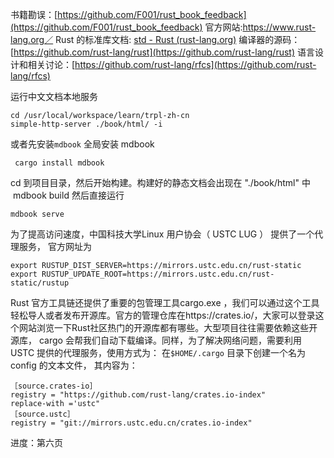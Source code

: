 书籍勘误：[https://github.com/F001/rust_book_feedback](https://github.com/F001/rust_book_feedback)
官方网站:https://www.rust-lang.org／
Rust 的标准库文档: [std - Rust (rust-lang.org)](https://doc.rust-lang.org/std/)
编译器的源码：[https://github.com/rust-lang/rust](https://github.com/rust-lang/rust)
语言设计和相关讨论：[https://github.com/rust-lang/rfcs](https://github.com/rust-lang/rfcs)

运行中文文档本地服务
```shell
cd /usr/local/workspace/learn/trpl-zh-cn
simple-http-server ./book/html/ -i
```
或者先安装`mdbook`
全局安装 mdbook
```shell
 cargo install mdbook
```

cd 到项目目录，然后开始构建。构建好的静态文档会出现在 "./book/html" 中
 mdbook build
然后直接运行
```shell
mdbook serve
```

为了提高访问速度，中国科技大学Linux 用户协会（ USTC LUG ） 提供了一个代理服务，
官方网址为
```shell
export RUSTUP_DIST_SERVER=https://mirrors.ustc.edu.cn/rust-static 
export RUSTUP_UPDATE_ROOT=https://mirrors.ustc.edu.cn/rust-static/rustup
```

Rust 官方工具链还提供了重要的包管理工具cargo.exe ，我们可以通过这个工具轻松导人或者发布开源库。官方的管理仓库在https://crates.io/，大家可以登录这个网站浏览一下Rust社区热门的开源库都有哪些。大型项目往往需要依赖这些开源库， cargo 会帮我们自动下载编译。同样，为了解决网络问题，需要利用USTC 提供的代理服务，使用方式为： 在`$HOME/.cargo` 目录下创建一个名为config 的文本文件， 其内容为：
```config
［source.crates-io］
registry = "https://github.com/rust-lang/crates.io-index"
replace-with ='ustc"
［source.ustc］
registry = "git://mirrors.ustc.edu.cn/crates.io-index"
```

进度：第六页